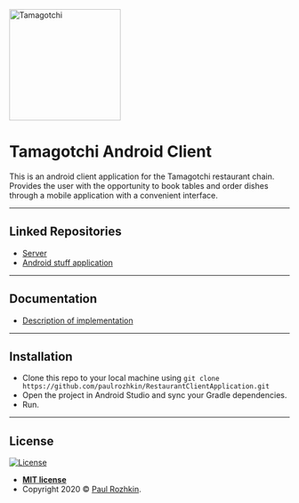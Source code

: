 <a href="#">
    <img src="https://raw.githubusercontent.com/paulrozhkin/RestaurantClientApplication/master/app/src/main/res/drawable/logo.png" title="Tamagotchi" alt="Tamagotchi" width="200">
</a>

# Tamagotchi Android Client

This is an android client application for the Tamagotchi restaurant chain.
Provides the user with the opportunity to book tables and order dishes through
a mobile application with a convenient interface.

---

## Linked Repositories
- [Server](https://github.com/paulrozhkin/NodeJsTamagotchiServer)
- [Android stuff application](https://github.com/ForsaiR/RestaurantEmployerApplication)

---
## Documentation
- [Description of implementation](https://docs.google.com/document/d/1YaUmJri0hZnySfphyQV4OzL_xPMDmS-Xn8FG9FQAEHg/edit?usp=sharing)

---

## Installation
- Clone this repo to your local machine using `git clone
  https://github.com/paulrozhkin/RestaurantClientApplication.git`
- Open the project in Android Studio and sync your Gradle dependencies.
- Run.

---

## License

[![License](http://img.shields.io/:license-mit-blue.svg?style=flat-square)](http://badges.mit-license.org)

- **[MIT license](http://opensource.org/licenses/mit-license.php)**
- Copyright 2020 © <a href="https://github.com/paulrozhkin" target="_blank">Paul Rozhkin</a>.